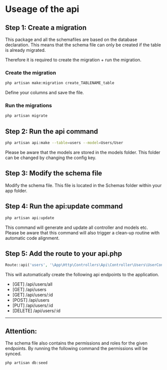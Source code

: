# Useage of the api

## Step 1: Create a migration

This package and all the schemafiles are based on the database declaration. This means that the schema file can only be created if the table is already migrated.

Therefore it is required to create the migration + run the migration.

### Create the migration
```bash
php artisan make:migration create_TABLENAME_table
```

Define your columns and save the file.

### Run the migrations
```bash
php artisan migrate
```

## Step 2: Run the api command

```bash
php artisan api:make --table=users --model=Users/User
```
Please be aware that the models are stored in the models folder. This folder can be changed by changing the config key.

## Step 3: Modify the schema file

Modify the schema file. This file is located in the Schemas folder within your app folder.

## Step 4: Run the api:update command

```bash
php artisan api:update
```

This command will generate and update all controller and models etc.
Please be aware that this command will also trigger a clean-up routine with automatic code alignment.

## Step 5: Add the route to your api.php 

```php
Route::api('users', '\App\Http\Controllers\Api\Controller\Users\UserController', [], 'users', []);
```

This will automatically create the following api endpoints to the application.

- [GET] /api/users/all
- [GET] /api/users
- [GET] /api/users/:id
- [POST] /api/users
- [PUT] /api/users/:id
- [DELETE] /api/users/:id

---

## Attention:

The schema file also contains the permissions and roles for the given endpoints. By running the following command the permissions will be synced.

```bash
php artisan db:seed
```